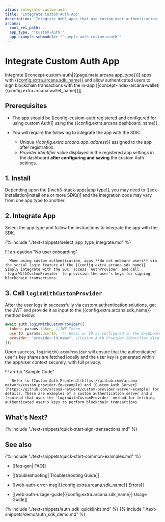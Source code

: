 ```yaml
---
alias: integrate-custom-auth
title: 'Integrate Custom Auth App'
description: 'Integrate Web3 apps that use custom user authentication. Securely assign keys to authenticated users via the Arcana Auth SDK and allow them to sign blockchain transactions.'
arcana:
  root_rel_path: ..
  app_type: "'Custom-Auth'"
  app_example_submodule: "`sample-auth-custom-oauth`"
---
```


# Integrate Custom Auth App

Integrate [[concept-custom-auth|{{page.meta.arcana.app_type}}]] apps with [{{config.extra.arcana.sdk_name}}]({{page.meta.arcana.root_rel_path}}/concepts/authsdk.md) and allow authenticated users to sign blockchain transactions with the in-app [[concept-index-arcana-wallet|{{config.extra.arcana.wallet_name}}]].

## Prerequisites

* The app should be [[config-custom-auth|registered and configured for using custom Auth]] using the {{config.extra.arcana.dashboard_name}}.

* You will require the following to integrate the app with the SDK:

    - Unique *{{config.extra.arcana.app_address}}* assigned to the app after registration.
    - *Provider identifier* value displayed in the registered app settings in the dashboard **after configuring and saving** the custom Auth settings.

## 1. Install

Depending upon the [[web3-stack-apps|app type]], you may need to [[sdk-installation|install one or more SDKs]] and the integration code may vary from one app type to another.
      
## 2. Integrate App

Select the app type and follow the instructions to integrate the app with the SDK.

{% include "./text-snippets/select_app_type_integrate.md" %}

!!! an-caution "No user onboarding"

      When using custom authentication, apps **do not onboard users** via the social login feature of the {{config.extra.arcana.sdk_name}}. Simply integrate with the SDK, access `AuthProvider` and call `loginWithCustomProvider` to provision the user's keys for signing blockchain transactions.

## 3. Call `loginWithCustomProvider`

After the user logs in successfully via custom authentication solutions, get the JWT and provide it as input to the {{config.extra.arcana.sdk_name}} method below:

```js
await auth.loginWithCustomProvider({
  token: params.token, //JWT Token
  userID: params.userID,  // Email or ID as configured in the Dashboard settings
  provider: "provider-id-name", //Custom Auth Provider identifier displayed in the Dashboard
});

```

Upon success, `loginWithCustomProvider` will ensure that the authenticated user's key shares are fetched locally and the user key is generated within the app/user context securely, with full privacy.  

!!! an-tip "Sample Code"

       Refer to [Custom Auth Frontend](https://github.com/arcana-network/custom-provider-fe-example) and [Custom Auth Server](https://github.com/arcana-network/custom-provider-server-example) for details. These are examples of a custom authentication server and a frontend that uses the `loginWithCustomProvider` method for fetching authenticated user's keys to perform blockchain transactions.

## What's Next?

{% include "./text-snippets/quick-start-sign-transactions.md" %}

## See also

{% include "./text-snippets/quick-start-common-examples.md" %}

* [[faq-gen| FAQ]]

* [[troubleshooting| Troubleshooting Guide]]

* [[web-auth-error-msg|{{config.extra.arcana.sdk_name}} Errors]]

* [[web-auth-usage-guide|{{config.extra.arcana.sdk_name}} Usage Guide]]

{% include "./text-snippets/auth_sdk_quicklinks.md" %}
{% include "./text-snippets/demo/auth_sdk_demo.md" %}
